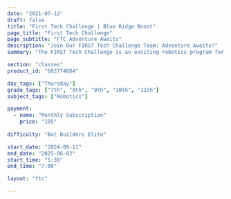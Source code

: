 ```yaml
---
date: "2021-07-12"
draft: false
title: "First Tech Challenge | Blue Ridge Boost"
page_title: "First Tech Challenge"
page_subtitle: "FTC Adventure Awaits"
description: "Join Our FIRST Tech Challenge Team: Adventure Awaits!"
summary: "The FIRST Tech Challenge is an exciting robotics program for students in grades 7-12, allowing teams of up to 15 members to design, build, program, and operate robots in a head-to-head competition structured in an alliance format. However, it’s way more than just building robots. Guided by dedicated adult coaches and mentors, students not only develop essential STEM skills but also engage in practicing core engineering principles. Throughout the process, they learn the importance of hard work, innovation, and teamwork. This hands-on experience helps students realize the value of collaboration and creativity, preparing them for future challenges in both academic and professional settings."

section: "classes"
product_id: "682774084"

day_tags: ["Thursday"]
grade_tags: ["7th", "8th", "9th", "10th", "11th"]
subject_tags: ["Robotics"]

payment:
  - name: "Monthly Subscription"
    price: "195"
  
difficulty: "Bot Builders Elite"

start_date: "2024-09-11"
end_date: "2025-06-02"
start_time: "5:30"
end_time: "7:00"

layout: "ftc"

---
```


